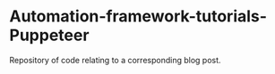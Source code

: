 # Automation-framework-tutorials-Puppeteer
Repository of code relating to a corresponding blog post.

